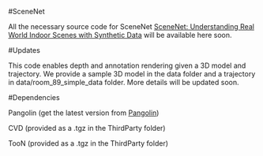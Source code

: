 #SceneNet

All the necessary source code for SceneNet  [SceneNet: Understanding Real World Indoor Scenes with Synthetic Data](http://arxiv.org/abs/1511.07041) will be available here soon.

#Updates

This code enables depth and annotation rendering given a 3D model and trajectory. We provide a sample 3D model in the data folder and a trajectory in data/room_89_simple_data folder. More details will be updated soon.

#Dependencies

Pangolin (get the latest version from [Pangolin](https://github.com/stevenlovegrove/Pangolin)) 

CVD (provided as a .tgz in the ThirdParty folder)

TooN (provided as a .tgz in the ThirdParty folder)
